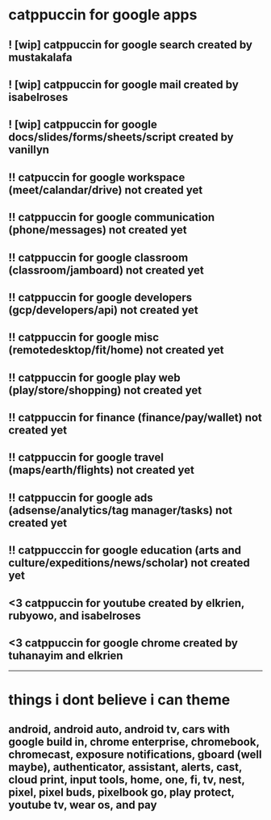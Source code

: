 # catppuccin for google apps
## ! [wip] catppuccin for google search created by mustakalafa
## ! [wip] catppuccin for google mail created by isabelroses
## ! [wip] catppuccin for google docs/slides/forms/sheets/script created by vanillyn
## !! catpuccin for google workspace (meet/calandar/drive) not created yet
## !! catppuccin for google communication (phone/messages) not created yet
## !! catppuccin for google classroom (classroom/jamboard) not created yet
## !! catppuccin for google developers (gcp/developers/api) not created yet
## !! catppuccin for google misc (remotedesktop/fit/home) not created yet
## !! catppuccin for google play web (play/store/shopping) not created yet
## !! catppuccin for finance (finance/pay/wallet) not created yet
## !! catppuccin for google travel (maps/earth/flights) not created yet
## !! catppuccin for google ads (adsense/analytics/tag manager/tasks) not created yet
## !! catppucccin for google education (arts and culture/expeditions/news/scholar) not created yet
## <3 catppuccin for youtube created by elkrien, rubyowo, and isabelroses
## <3 catppuccin for google chrome created by tuhanayim and elkrien

--- 

# things i dont believe i can theme 
## android, android auto, android tv, cars with google build in, chrome enterprise, chromebook, chromecast, exposure notifications, gboard (well maybe), authenticator, assistant, alerts, cast, cloud print, input tools, home, one, fi, tv, nest, pixel, pixel buds, pixelbook go, play protect, youtube tv, wear os, and pay
